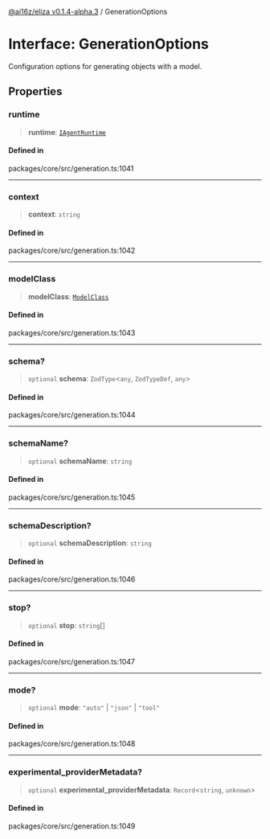 [@ai16z/eliza v0.1.4-alpha.3](../index.md) / GenerationOptions

# Interface: GenerationOptions

Configuration options for generating objects with a model.

## Properties

### runtime

> **runtime**: [`IAgentRuntime`](IAgentRuntime.md)

#### Defined in

packages/core/src/generation.ts:1041

***

### context

> **context**: `string`

#### Defined in

packages/core/src/generation.ts:1042

***

### modelClass

> **modelClass**: [`ModelClass`](../enumerations/ModelClass.md)

#### Defined in

packages/core/src/generation.ts:1043

***

### schema?

> `optional` **schema**: `ZodType`\<`any`, `ZodTypeDef`, `any`\>

#### Defined in

packages/core/src/generation.ts:1044

***

### schemaName?

> `optional` **schemaName**: `string`

#### Defined in

packages/core/src/generation.ts:1045

***

### schemaDescription?

> `optional` **schemaDescription**: `string`

#### Defined in

packages/core/src/generation.ts:1046

***

### stop?

> `optional` **stop**: `string`[]

#### Defined in

packages/core/src/generation.ts:1047

***

### mode?

> `optional` **mode**: `"auto"` \| `"json"` \| `"tool"`

#### Defined in

packages/core/src/generation.ts:1048

***

### experimental\_providerMetadata?

> `optional` **experimental\_providerMetadata**: `Record`\<`string`, `unknown`\>

#### Defined in

packages/core/src/generation.ts:1049
